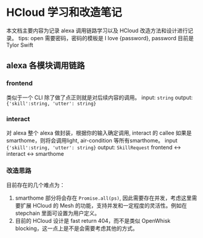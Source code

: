 # HCloud 学习和改造笔记
本文档主要内容为记录 alexa 调用链路学习以及 HCloud 改造方法和设计进行记录。
tips: open 需要密码，密码的模板是 I love {password}, password 目前是 Tylor Swift
## alexa 各模块调用链路
### frontend
类似于一个 CLI 除了做了点正则就是对后续内容的调用。
input: `string`
output: `{'skill':string, 'utter': string}`
### interact 
对 alexa 整个 alexa 做封装，根据你的输入确定调用, interact 的 callee 如果是 smarthome，则将会调用light, air-condition 等所有smarthome。
input `{'skill':string, 'utter': string}`
output: `SkillRequest`
frontend <-> interact <-> smarthome

### 改造思路
目前存在的几个难点为：
1. smarthome 部分将会存在 `Promise.all(ps)`, 因此需要存在并发，考虑这里需要扩展 HCloud 的 Mesh 的功能，支持并发和一定程度的灵活性。例如在 stepchain 里面可设置为用户定义。
2. 目前的 HCloud 设计是 fast return 404，而不是类似 OpenWhisk blocking，这一点上是不是会需要考虑其他的方式。
